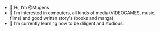- 👋 Hi, I’m @Mugens
- 👀 I’m interested in computers, all kinds of media (VIDEOGAMES, music, films) and good written story's (books and manga)
- 🌱 I’m currently learning how to be diligent and studious.

